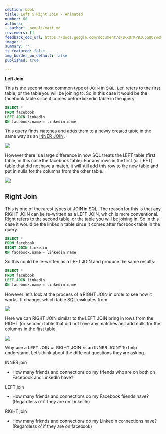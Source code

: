 ```yaml
---
section: book
title: Left & Right Join - Animated
number: 60
authors:
- author: _people/matt.md
reviewers: []
feedback_doc_url: https://docs.google.com/document/d/1RxUrKPBICpGUO2wchwGIME7Qw3dWsUYQ1JCq8jhmcLk/edit?usp=sharing
image: ''
summary: ''
is_featured: false
img_border_on_default: false
published: true

---
```

**Left Join**

This is the second most common type of JOIN in SQL. Left refers to the first table, or the table you will be joining to. So in this case it would be the facebook table since it comes before linkedin table in the query.

```sql
SELECT *
FROM facebook
LEFT JOIN linkedin
ON facebook.name = linkedin.name
```

This query finds matches and adds them to a newly created table in the same way as an [INNER JOIN](https://dataschool.com/learn/common-sql-join-types-inner-join).

![](/assets/images/how-to-teach-people-sql/leftJoin/leftJoin_1.gif)

However there is a large difference in how SQL treats the LEFT table (first table; in this case the facebook table). For any rows in the first (or LEFT) table that did not have a match, it will still add this row to the new table and put in nulls for the columns from the other table.

![](/assets/images/how-to-teach-people-sql/leftJoin/leftJoin_2.gif))

## **Right Join**

This is one of the rarest types of JOIN in SQL. The reason for this is that any RIGHT JOIN can be re-written as a LEFT JOIN, which is more conventional. Right refers to the second table, or the table you will be joining in. So in this case it would be the linkedin table since it comes after facebook table in the query.

```sql
SELECT *
FROM facebook
RIGHT JOIN linkedin
ON facebook.name = linkedin.name
```

So this could be re-written as a LEFT JOIN and produce the same results:

```sql
SELECT *
FROM facebook
LEFT JOIN linkedin
ON facebook.name = linkedin.name
```

However let’s look at the process of a RIGHT JOIN in order to see how it works. It changes which table SQL evaluates from.

![](/assets/images/how-to-teach-people-sql/leftJoin/leftJoin_3.gif)

Here we can RIGHT JOIN similar to the LEFT JOIN bring in rows from the RIGHT (or second) table that did not have any matches and add nulls for the columns in the first table.

![](/assets/images/how-to-teach-people-sql/leftJoin/leftJoin_4.gif)

Why use a LEFT JOIN or RIGHT JOIN vs an INNER JOIN? To help understand, Let’s think about the different questions they are asking.

INNER join

* How many friends and connections do my friends who are on both on Facebook and LinkedIn have?

LEFT join

* How many friends and connections do my Facebook friends have? (Regardless of if they are on LinkedIn)

RIGHT join

* How many friends and connections do my LinkedIn connections have? (Regardless of if they are on facebook)
